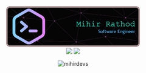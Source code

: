 <div align="center">
  <img src="./my-github-header.png" alt="Header" style="width: 70%;">
</div>


 <!--**mihirdevs/mihirdevs** is a ✨ _special_ ✨ repository because its `README.md` (this file) appears on your GitHub profile.

Here are some ideas to get you started:

- 🔭 I’m currently working on ...
- 🌱 I’m currently learning ...
- 👯 I’m looking to collaborate on ...
- 🤔 I’m looking for help with ...
- 💬 Ask me about ...
- 📫 How to reach me: ...
- 😄 Pronouns: ...
- ⚡ Fun fact: ...
-->
<div align="center">
  <span align="left">
    <img src="http://github-profile-summary-cards.vercel.app/api/cards/stats?username=mihirdevs&theme=algolia" />
  </span>
  <span align="right">
     <img src="http://github-profile-summary-cards.vercel.app/api/cards/repos-per-language?username=mihirdevs&theme=algolia" />
  </span> 
  <p align="center"> 
    <img src="https://komarev.com/ghpvc/?username=mihirdevs" alt="mihirdevs" /> 
  </p>
</div>
